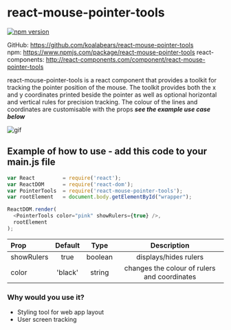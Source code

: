 # react-mouse-pointer-tools

[![npm version](https://badge.fury.io/js/react-mouse-pointer-tools.svg)](https://badge.fury.io/js/react-mouse-pointer-tools)

GitHub: https://github.com/koalabears/react-mouse-pointer-tools  
npm: https://www.npmjs.com/package/react-mouse-pointer-tools
react-components: http://react-components.com/component/react-mouse-pointer-tools

react-mouse-pointer-tools is a react component that provides a toolkit for tracking the pointer position of the mouse. The toolkit provides both the x and y coordinates printed beside the pointer as well as optional horizontal and vertical rules for precision tracking. The colour of the lines and coordinates are customisable with the props **_see the example use case below_**

![gif](https://cloud.githubusercontent.com/assets/12450298/10974076/3d789f12-83d8-11e5-9798-e4e2107a735d.gif)

## Example of how to use - add this code to your main.js file

``` javascript
var React         = require('react');
var ReactDOM      = require('react-dom');
var PointerTools  = require('react-mouse-pointer-tools');
var rootElement   = document.body.getElementById("wrapper");

ReactDOM.render(
  <PointerTools color="pink" showRulers={true} />,
  rootElement
);
```

| Prop  | Default  |Type | Description |
| :------------ |:---------------:| :-----------:| :---------------:|
| showRulers | true | boolean | displays/hides rulers|
| color | 'black' | string | changes the colour of rulers and coordinates |

### Why would you use it?

* Styling tool for web app layout
* User screen tracking
